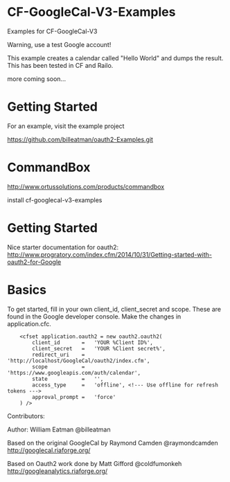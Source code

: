 CF-GoogleCal-V3-Examples
========================

Examples for CF-GoogleCal-V3

Warning, use a test Google account!

This example creates a calendar called "Hello World" and dumps the result.  This has been tested in CF and Railo.

more coming soon...



# Getting Started #

For an example, visit the example project

https://github.com/billeatman/oauth2-Examples.git

# CommandBox #

http://www.ortussolutions.com/products/commandbox

install cf-googlecal-v3-examples

# Getting Started #

Nice starter documentation for oauth2:
http://www.progratory.com/index.cfm/2014/10/31/Getting-started-with-oauth2-for-Google

# Basics #

To get started, fill in your own client_id, client_secret and scope.  These are found in the Google developer console.  Make the changes in application.cfc.  

```
	<cfset application.oauth2 = new oauth2.oauth2(
		client_id 		=   'YOUR %Client ID%',
		client_secret 	= 	'YOUR %Client secret%',
		redirect_uri	=	'http://localhost/GoogleCal/oauth2/index.cfm',
		scope           =   'https://www.googleapis.com/auth/calendar',
		state			=	'',
		access_type		=	'offline', <!--- Use offline for refresh tokens --->
		approval_prompt	=	'force'
	) />
```

Contributors:

Author: William Eatman @billeatman
   
Based on the original GoogleCal by Raymond Camden @raymondcamden
http://googlecal.riaforge.org/

Based on Oauth2 work done by Matt Gifford @coldfumonkeh
http://googleanalytics.riaforge.org/

